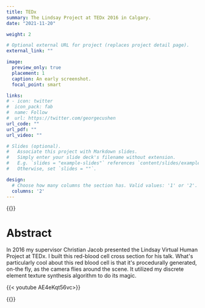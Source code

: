 ```yaml
---
title: TEDx
summary: The Lindsay Project at TEDx 2016 in Calgary.
date: "2021-11-20"

weight: 2

# Optional external URL for project (replaces project detail page).
external_link: ""

image:
  preview_only: true
  placement: 1
  caption: An early screenshot.
  focal_point: smart

links:
# - icon: twitter
#  icon_pack: fab
#  name: Follow
#  url: https://twitter.com/georgecushen
url_code: ""
url_pdf: ""
url_video: ""

# Slides (optional).
#   Associate this project with Markdown slides.
#   Simply enter your slide deck's filename without extension.
#   E.g. `slides = "example-slides"` references `content/slides/example-slides.md`.
#   Otherwise, set `slides = ""`.

design:
  # Choose how many columns the section has. Valid values: '1' or '2'.
  columns: '2'
---
```

{{<autovideo src="teaser.mp4">}}

# Abstract

In 2016 my supervisor Christian Jacob presented the Lindsay Virtual Human Project at TEDx. I built this red-blood cell cross section for his talk. What's particularly cool about this red blood cell is that it's procedurally generated, on-the fly, as the camera flies around the scene. It utilized my discrete element texture synthesis algorithm to do its magic.

{{< youtube AE4eKqt56vc>}}

{{<gallery album="projects/tedx">}}

